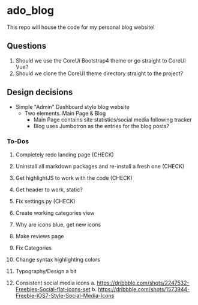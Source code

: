 # ado_blog
This repo will house the code for my personal blog website!

## Questions
1. Should we use the CoreUi Bootstrap4 theme or go straight to CoreUI Vue?
2. Should we clone the CoreUI theme directory straight to the project?

## Design decisions
* Simple "Admin" Dashboard style blog website
  * Two elements. Main Page & Blog
    * Main Page contains site statistics/social media following tracker
    * Blog uses Jumbotron as the entries for the blog posts?


### To-Dos
1. Completely redo landing page (CHECK)
2. Uninstall all markdown packages and re-install a fresh one (CHECK)
3. Get highlightJS to work with the code (CHECK)
4. Get header to work, static?
5. Fix settings.py (CHECK)
6. Create working categories view
7. Why are icons blue, get new icons
8. Make reviews page



1. Fix Categories
2. Change syntax highlighting colors
3. Typography/Design a bit
4. Consistent social media icons
    a. https://dribbble.com/shots/2247532-Freebies-Social-flat-icons-set
    b. https://dribbble.com/shots/1573944-Freebie-iOS7-Style-Social-Media-Icons